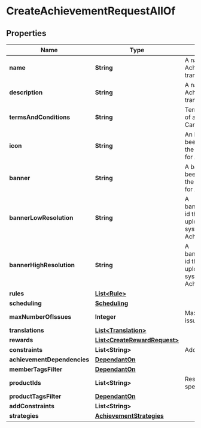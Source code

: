 

# CreateAchievementRequestAllOf


## Properties

Name | Type | Description | Notes
------------ | ------------- | ------------- | -------------
**name** | **String** | A name for the Achievement. Can be translated | 
**description** | **String** | A name for the Achievement. Can be translated |  [optional]
**termsAndConditions** | **String** | Terms and conditions of an achievement. Can be translated |  [optional]
**icon** | **String** | An Icon id that has been pre uploaded to the system to display for Achievement |  [optional]
**banner** | **String** | A banner id that has been pre uploaded to the system to display for Achievement |  [optional]
**bannerLowResolution** | **String** | A bannerLowResolution id that has been pre uploaded to the system to display for Achievement |  [optional]
**bannerHighResolution** | **String** | A bannerHighResolution id that has been pre uploaded to the system to display for Achievement |  [optional]
**rules** | [**List&lt;Rule&gt;**](Rule.md) |  |  [optional]
**scheduling** | [**Scheduling**](Scheduling.md) |  | 
**maxNumberOfIssues** | **Integer** | Maximum number of issued achievements |  [optional]
**translations** | [**List&lt;Translation&gt;**](Translation.md) |  |  [optional]
**rewards** | [**List&lt;CreateRewardRequest&gt;**](CreateRewardRequest.md) |  |  [optional]
**constraints** | **List&lt;String&gt;** | Additional constraints | 
**achievementDependencies** | [**DependantOn**](DependantOn.md) |  |  [optional]
**memberTagsFilter** | [**DependantOn**](DependantOn.md) |  |  [optional]
**productIds** | **List&lt;String&gt;** | Restrict this to specific products |  [optional]
**productTagsFilter** | [**DependantOn**](DependantOn.md) |  |  [optional]
**addConstraints** | **List&lt;String&gt;** |  |  [optional]
**strategies** | [**AchievementStrategies**](AchievementStrategies.md) |  |  [optional]



